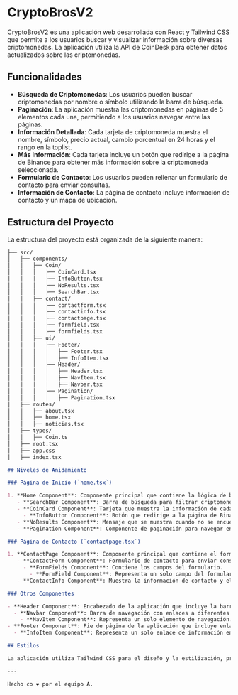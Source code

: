 # CryptoBrosV2

CryptoBrosV2 es una aplicación web desarrollada con React y Tailwind CSS que permite a los usuarios buscar y visualizar información sobre diversas criptomonedas. La aplicación utiliza la API de CoinDesk para obtener datos actualizados sobre las criptomonedas.

## Funcionalidades

- **Búsqueda de Criptomonedas**: Los usuarios pueden buscar criptomonedas por nombre o símbolo utilizando la barra de búsqueda.
- **Paginación**: La aplicación muestra las criptomonedas en páginas de 5 elementos cada una, permitiendo a los usuarios navegar entre las páginas.
- **Información Detallada**: Cada tarjeta de criptomoneda muestra el nombre, símbolo, precio actual, cambio porcentual en 24 horas y el rango en la toplist.
- **Más Información**: Cada tarjeta incluye un botón que redirige a la página de Binance para obtener más información sobre la criptomoneda seleccionada.
- **Formulario de Contacto**: Los usuarios pueden rellenar un formulario de contacto para enviar consultas.
- **Información de Contacto**: La página de contacto incluye información de contacto y un mapa de ubicación.

## Estructura del Proyecto

La estructura del proyecto está organizada de la siguiente manera:

```markdown
├── src/
│   ├── components/
│   │   ├── Coin/
│   │   │   ├── CoinCard.tsx
│   │   │   ├── InfoButton.tsx
│   │   │   ├── NoResults.tsx
│   │   │   ├── SearchBar.tsx
│   │   ├── contact/
│   │   │   ├── contactform.tsx
│   │   │   ├── contactinfo.tsx
│   │   │   ├── contactpage.tsx
│   │   │   ├── formfield.tsx
│   │   │   ├── formfields.tsx
│   │   ├── ui/
│   │   │   ├── Footer/
│   │   │   │   ├── Footer.tsx
│   │   │   │   ├── InfoItem.tsx
│   │   │   ├── Header/
│   │   │   │   ├── Header.tsx
│   │   │   │   ├── NavItem.tsx
│   │   │   │   ├── Navbar.tsx
│   │   │   ├── Pagination/
│   │   │   │   ├── Pagination.tsx
│   ├── routes/
│   │   ├── about.tsx
│   │   ├── home.tsx
│   │   ├── noticias.tsx
│   ├── types/
│   │   ├── Coin.ts
│   ├── root.tsx
│   ├── app.css
│   ├── index.tsx

## Niveles de Anidamiento

### Página de Inicio (`home.tsx`)

1. **Home Component**: Componente principal que contiene la lógica de búsqueda, paginación y renderizado de las tarjetas de criptomonedas.
   - **SearchBar Component**: Barra de búsqueda para filtrar criptomonedas.
   - **CoinCard Component**: Tarjeta que muestra la información de cada criptomoneda.
     - **InfoButton Component**: Botón que redirige a la página de Binance para obtener más información.
   - **NoResults Component**: Mensaje que se muestra cuando no se encuentran resultados de búsqueda.
   - **Pagination Component**: Componente de paginación para navegar entre las páginas de resultados.

### Página de Contacto (`contactpage.tsx`)

1. **ContactPage Component**: Componente principal que contiene el formulario de contacto y la información de contacto.
   - **ContactForm Component**: Formulario de contacto para enviar consultas.
     - **FormFields Component**: Contiene los campos del formulario.
       - **FormField Component**: Representa un solo campo del formulario.
   - **ContactInfo Component**: Muestra la información de contacto y el mapa de ubicación.

### Otros Componentes

- **Header Component**: Encabezado de la aplicación que incluye la barra de navegación.
  - **Navbar Component**: Barra de navegación con enlaces a diferentes páginas.
    - **NavItem Component**: Representa un solo elemento de navegación.
- **Footer Component**: Pie de página de la aplicación que incluye enlaces a políticas y redes sociales.
  - **InfoItem Component**: Representa un solo enlace de información en el pie de página.

## Estilos

La aplicación utiliza Tailwind CSS para el diseño y la estilización, proporcionando una experiencia de usuario moderna y responsiva.

---

Hecho co ❤️ por el equipo A.